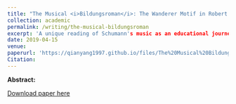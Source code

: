 ```yaml
---
title: "The Musical <i>Bildungsroman</i>: The Wanderer Motif in Robert Schumann's Piano Compositions"
collection: academic
permalink: /writing/the-musical-bildungsroman
excerpt: 'A unique reading of Schumann's music as an educational journey rooted in 19th-century German Romantic philosophy.'
date: 2019-04-15
venue:
paperurl: 'https://qianyang1997.github.io/files/The%20Musical%20Bildungsroman_%20The%20Wanderer%20Motif%20in%20Robert%20Schumann's%20Piano%20Compositions%20%20.pdf'
Citation:
---
```

<b>Abstract:</b>

[Download paper here](https://qianyang1997.github.io/files/The%20Musical%20Bildungsroman_%20The%20Wanderer%20Motif%20in%20Robert%20Schumann's%20Piano%20Compositions%20%20.pdf)
